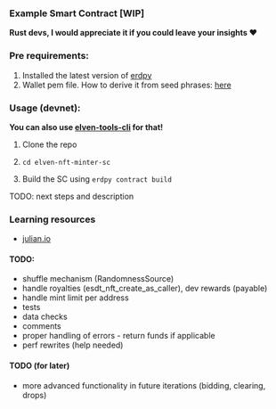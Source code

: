### Example Smart Contract [WIP]

**Rust devs, I would appreciate it if you could leave your insights ❤️**

### Pre requirements:

1. Installed the latest version of [erdpy](https://docs.elrond.com/sdk-and-tools/erdpy/installing-erdpy/)
2. Wallet pem file. How to derive it from seed phrases: [here](https://docs.elrond.com/sdk-and-tools/erdpy/deriving-the-wallet-pem-file/)

### Usage (devnet):

**You can also use [elven-tools-cli](https://github.com/juliancwirko/elven-tools-cli) for that!**

1. Clone the repo

2. `cd elven-nft-minter-sc`

3. Build the SC using `erdpy contract build`

TODO: next steps and description

### Learning resources

- [julian.io](https://www.julian.io/)


#### TODO:

- shuffle mechanism (RandomnessSource)
- handle royalties (esdt_nft_create_as_caller), dev rewards (payable)
- handle mint limit per address
- tests
- data checks 
- comments
- proper handling of errors - return funds if applicable
- perf rewrites (help needed)

#### TODO (for later)
- more advanced functionality in future iterations (bidding, clearing, drops)
